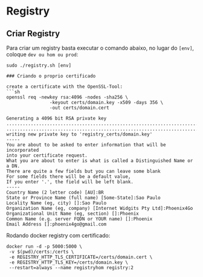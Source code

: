 # Registry

## Criar Registry
Para criar um registry basta executar o comando abaixo, no lugar do `[env]`, coloque `dev ou hom ou prod`:   
```
sudo ./registry.sh [env]

### Criando o proprio certificado

create a certificate with the OpenSSL-Tool:   
```sh
openssl req -newkey rsa:4096 -nodes -sha256 \
                -keyout certs/domain.key -x509 -days 356 \
                -out certs/domain.cert
```                
```
Generating a 4096 bit RSA private key
..........................................................................................................................................................................................................++
...............................................................................................................++
writing new private key to 'registry_certs/domain.key'
-----
You are about to be asked to enter information that will be incorporated
into your certificate request.
What you are about to enter is what is called a Distinguished Name or a DN.
There are quite a few fields but you can leave some blank
For some fields there will be a default value,
If you enter '.', the field will be left blank.
-----
Country Name (2 letter code) [AU]:BR
State or Province Name (full name) [Some-State]:Sao Paulo
Locality Name (eg, city) []:Sao Paulo
Organization Name (eg, company) [Internet Widgits Pty Ltd]:Phoenix4Go
Organizational Unit Name (eg, section) []:Phoenix
Common Name (e.g. server FQDN or YOUR name) []:Phoenix
Email Address []:phoenix4go@gmail.com
```

Rodando docker registry com certificado:   
```
docker run -d -p 5000:5000 \        
 -v $(pwd)/certs:/certs \
 -e REGISTRY_HTTP_TLS_CERTIFICATE=/certs/domain.cert \
 -e REGISTRY_HTTP_TLS_KEY=/certs/domain.key \
 --restart=always --name registryhom registry:2
``` 
